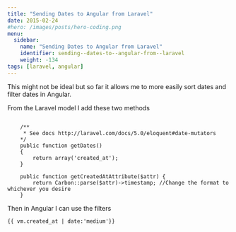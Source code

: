 ```yaml
---
title: "Sending Dates to Angular from Laravel"
date: 2015-02-24
#hero: /images/posts/hero-coding.png
menu:
  sidebar:
    name: "Sending Dates to Angular from Laravel"
    identifier: sending--dates-to--angular-from--laravel
    weight: -134
tags: [laravel, angular]
---
```


This might not be ideal but so far it allows me to more easily sort dates and filter dates in Angular.

From the Laravel model I add these two methods

~~~

    /**
     * See docs http://laravel.com/docs/5.0/eloquent#date-mutators
    */
    public function getDates()
    {
        return array('created_at');
    }

    public function getCreatedAtAttribute($attr) {
        return Carbon::parse($attr)->timestamp; //Change the format to whichever you desire
    }

~~~

Then in Angular I can use the filters


~~~
{{ vm.created_at | date:'medium'}}
~~~


